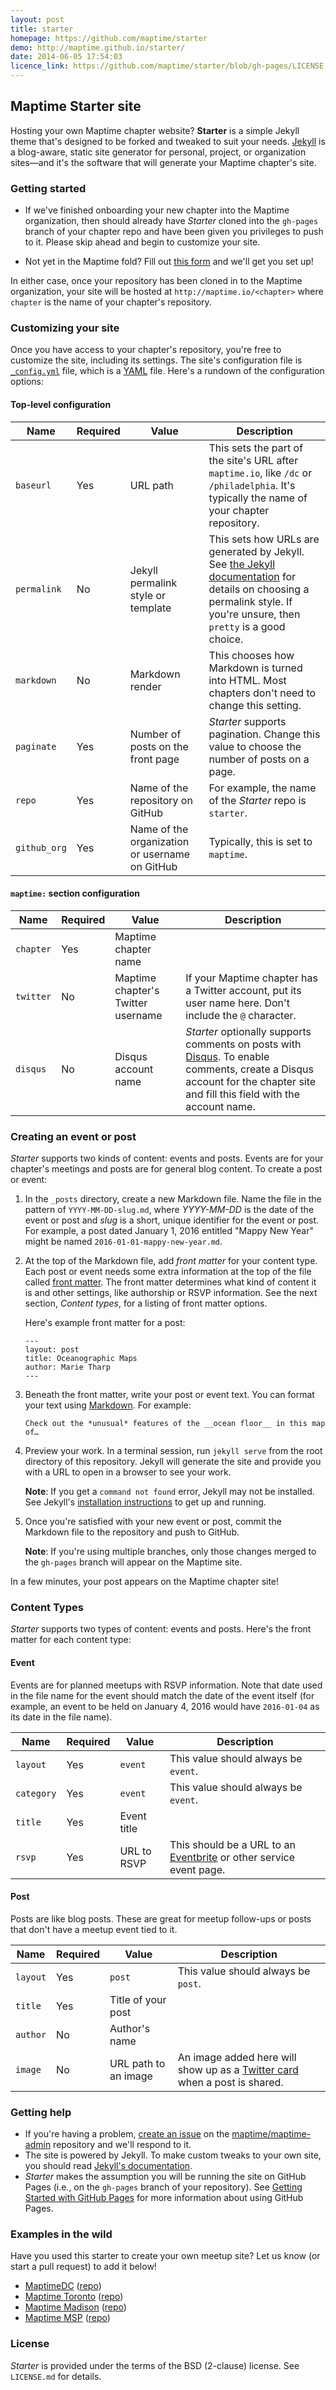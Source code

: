 ```yaml
---
layout: post
title: starter
homepage: https://github.com/maptime/starter
demo: http://maptime.github.io/starter/
date: 2014-06-05 17:54:03
licence_link: https://github.com/maptime/starter/blob/gh-pages/LICENSE.md
---
```

## Maptime Starter site

Hosting your own Maptime chapter website? **Starter** is a simple Jekyll theme that's designed to be forked and tweaked to suit your needs. [Jekyll](http://jekyllrb.com/) is a blog-aware, static site generator for personal, project, or organization sites—and it's the software that will generate your Maptime chapter's site.


### Getting started

* If we've finished onboarding your new chapter into the Maptime organization, then should already have *Starter* cloned into the `gh-pages` branch of your chapter repo and have been given you privileges to push to it.  Please skip ahead and begin to customize your site.  

* Not yet in the Maptime fold?  Fill out [this form](http://maptime.io/start/#start-form) and we'll get you set up!

In either case, once your repository has been cloned in to the Maptime organization, your site will be hosted at `http://maptime.io/<chapter>` where `chapter` is the name of your chapter's repository.


### Customizing your site

Once you have access to your chapter's repository, you're free to customize the site, including its settings. The site's configuration file is [`_config.yml`](_config.yml) file, which is a [YAML](http://en.wikipedia.org/wiki/YAML) file. Here's a rundown of the configuration options:


#### Top-level configuration

| Name | Required | Value | Description |
| --- | --- | --- | --- |
| `baseurl` | Yes | URL path | This sets the part of the site's URL after `maptime.io`, like `/dc` or `/philadelphia`. It's typically the name of your chapter repository. |
| `permalink` | No | Jekyll permalink style or template | This sets how URLs are generated by Jekyll. See [the Jekyll documentation](http://jekyllrb.com/docs/permalinks/) for details on choosing a permalink style. If you're unsure, then `pretty` is a good choice. |
| `markdown` | No | Markdown render | This chooses how Markdown is turned into HTML. Most chapters don't need to change this setting. |
| `paginate` | Yes | Number of posts on the front page | _Starter_ supports pagination. Change this value to choose the number of posts on a page. |
| `repo` | Yes | Name of the repository on GitHub | For example, the name of the _Starter_ repo is `starter`. |
| `github_org` | Yes | Name of the organization or username on GitHub | Typically, this is set to `maptime`. |


#### `maptime:` section configuration

| Name | Required | Value | Description |
| --- | --- | --- | --- |
| `chapter` | Yes | Maptime chapter name |
| `twitter` | No | Maptime chapter's Twitter username | If your Maptime chapter has a Twitter account, put its user name here. Don't include the `@` character. |
| `disqus` | No | Disqus account name | _Starter_ optionally supports comments on posts with [Disqus](http://disqus.com). To enable comments, create a Disqus account for the chapter site and fill this field with the account name. |


### Creating an event or post

_Starter_ supports two kinds of content: events and posts. Events are for your chapter's meetings and posts are for general blog content. To create a post or event:

1. In the `_posts` directory, create a new Markdown file. Name the file in the pattern of `YYYY-MM-DD-slug.md`, where *YYYY-MM-DD* is the date of the event or post and *slug* is a short, unique identifier for the event or post. For example, a post dated January 1, 2016 entitled "Mappy New Year" might be named `2016-01-01-mappy-new-year.md`.

2. At the top of the Markdown file, add *front matter* for your content type. Each post or event needs some extra information at the top of the file called [front matter](http://jekyllrb.com/docs/frontmatter/). The front matter determines what kind of content it is and other settings, like authorship or RSVP information. See the next section, _Content types_, for a listing of front matter options.

   Here's example front matter for a post:

   ```
   ---
   layout: post
   title: Oceanographic Maps
   author: Marie Tharp
   ---
   ```

3. Beneath the front matter, write your post or event text. You can format your text using [Markdown](http://daringfireball.net/projects/markdown/syntax). For example:

   ```
   Check out the *unusual* features of the __ocean floor__ in this map of…
   ```

4. Preview your work. In a terminal session, run `jekyll serve` from the root directory of this repository. Jekyll will generate the site and provide you with a URL to open in a browser to see your work.

   **Note**: If you get a `command not found` error, Jekyll may not be installed. See Jekyll's [installation instructions](http://jekyllrb.com/docs/installation/) to get up and running.

5. Once you're satisfied with your new event or post, commit the Markdown file to the repository and push to GitHub.

   **Note**: If you're using multiple branches, only those changes merged to the `gh-pages` branch will appear on the Maptime site.

In a few minutes, your post appears on the Maptime chapter site!


### Content Types

_Starter_ supports two types of content: events and posts. Here's the front matter for each content type:


#### Event
Events are for planned meetups with RSVP information. Note that date used in the file name for the event should match the date of the event itself (for example, an event to be held on January 4, 2016 would have `2016-01-04` as its date in the file name).

| Name | Required | Value | Description |
| --- | --- | --- | --- |
| `layout` | Yes | `event` | This value should always be `event`. |
| `category` | Yes | `event` | This value should always be `event`. |
| `title` | Yes | Event title |
| `rsvp` | Yes | URL to RSVP | This should be a URL to an [Eventbrite](http://eventbrite.com) or other service event page. |


#### Post

Posts are like blog posts. These are great for meetup follow-ups or posts that don't have a meetup event tied to it.

| Name | Required | Value | Description |
| --- | --- | --- | --- |
| `layout` | Yes | `post` | This value should always be `post`. |
| `title` | Yes | Title of your post |
| `author` | No | Author's name |
| `image` | No | URL path to an image | An image added here will show up as a [Twitter card](https://dev.twitter.com/docs/cards) when a post is shared. |


### Getting help

- If you're having a problem, [create an issue](https://github.com/maptime/maptime-admin/issues) on the [maptime/maptime-admin](https://github.com/maptime/maptime-admin/) repository and we'll respond to it.
- The site is powered by Jekyll. To make custom tweaks to your own site, you should read [Jekyll's documentation](http://jekyllrb.com/docs/home/).
- _Starter_ makes the assumption you will be running the site on GitHub Pages (i.e., on the `gh-pages` branch of your repository). See [Getting Started with GitHub Pages](https://guides.github.com/features/pages/) for more information about using GitHub Pages.


### Examples in the wild

Have you used this starter to create your own meetup site? Let us know (or start a pull request) to add it below!

- [MaptimeDC](http://maptime.io/dc/) ([repo](https://github.com/maptime/dc/tree/gh-pages))
- [Maptime Toronto](http://maptime.io/toronto/) ([repo](https://github.com/maptime/toronto))
- [Maptime Madison](http://maptime.io/madison/) ([repo](https://github.com/maptime/madison/tree/gh-pages))
- [Maptime MSP](http://maptime.io/msp/) ([repo](https://github.com/maptime/msp/tree/gh-pages))


### License

_Starter_ is provided under the terms of the BSD (2-clause) license.
See ``LICENSE.md`` for details.

